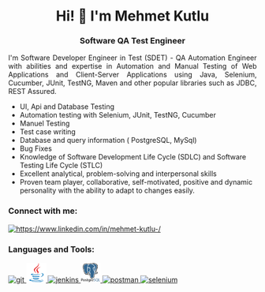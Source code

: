 <h1 align="center">Hi! 👋 I'm Mehmet Kutlu</h1>

<h3 align="center">Software QA Test Engineer</h3>

<p align="justify">I'm Software Developer Engineer in Test (SDET) - QA Automation Engineer with abilities and expertise in Automation and Manual Testing of Web Applications and Client-Server Applications using Java, Selenium, Cucumber, JUnit, TestNG, Maven and other popular libraries such as JDBC, REST Assured.  </p>

<ul>
  <li>UI, Api and Database Testing</li>
  <li>Automation testing with Selenium, JUnit, TestNG, Cucumber</li>
  <li>Manuel Testing</li>
  <li>Test case writing</li>
  <li>Database and query information ( PostgreSQL, MySql)</li>
  <li>Bug Fixes</li>
  <li>Knowledge of Software Development Life Cycle (SDLC) and Software Testing Life Cycle (STLC)</li>
  <li> Excellent analytical, problem-solving and interpersonal skills</li>
  <li>Proven team player, collaborative, self-motivated, positive and dynamic personality with the ability to adapt to changes easily.</li>
   
  </ul>
  
<h3 align="left">Connect with me:</h3>
<p align="left">
<a href="https://linkedin.com/in/https://www.linkedin.com/in/mehmet-kutlu-/" target="blank"><img align="center" src="https://raw.githubusercontent.com/rahuldkjain/github-profile-readme-generator/master/src/images/icons/Social/linked-in-alt.svg" alt="https://www.linkedin.com/in/mehmet-kutlu-/" height="30" width="40" /></a>
</p>

<h3 align="left">Languages and Tools:</h3>
<p align="left"> <a href="https://git-scm.com/" target="_blank" rel="noreferrer"> <img src="https://www.vectorlogo.zone/logos/git-scm/git-scm-icon.svg" alt="git" width="40" height="40"/> </a> <a href="https://www.java.com" target="_blank" rel="noreferrer"> <img src="https://raw.githubusercontent.com/devicons/devicon/master/icons/java/java-original.svg" alt="java" width="40" height="40"/> </a> <a href="https://www.jenkins.io" target="_blank" rel="noreferrer"> <img src="https://www.vectorlogo.zone/logos/jenkins/jenkins-icon.svg" alt="jenkins" width="40" height="40"/> </a> <a href="https://www.postgresql.org" target="_blank" rel="noreferrer"> <img src="https://raw.githubusercontent.com/devicons/devicon/master/icons/postgresql/postgresql-original-wordmark.svg" alt="postgresql" width="40" height="40"/> </a> <a href="https://postman.com" target="_blank" rel="noreferrer"> <img src="https://www.vectorlogo.zone/logos/getpostman/getpostman-icon.svg" alt="postman" width="40" height="40"/> </a> <a href="https://www.selenium.dev" target="_blank" rel="noreferrer"> <img src="https://raw.githubusercontent.com/detain/svg-logos/780f25886640cef088af994181646db2f6b1a3f8/svg/selenium-logo.svg" alt="selenium" width="40" height="40"/> </a> </p>
